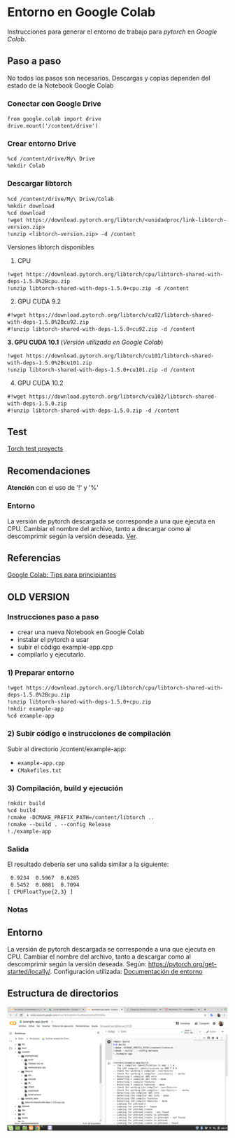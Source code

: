 # Entorno en Google Colab
Instrucciones para generar el entorno de trabajo para *pytorch* en *Google Colab*.

## Paso a paso
No todos los pasos son necesarios. Descargas y copias dependen del estado de la Notebook Google Colab

### Conectar con Google Drive
```
from google.colab import drive
drive.mount('/content/drive')
```

### Crear entorno Drive
```
%cd /content/drive/My\ Drive
%mkdir Colab
```

### Descargar libtorch 
```
%cd /content/drive/My\ Drive/Colab
%mkdir download
%cd download
!wget https://download.pytorch.org/libtorch/<unidadproc/link-libtorch-version.zip>
!unzip <libtorch-version.zip> -d /content
```
Versiones libtorch disponibles
1. CPU
```
!wget https://download.pytorch.org/libtorch/cpu/libtorch-shared-with-deps-1.5.0%2Bcpu.zip
!unzip libtorch-shared-with-deps-1.5.0+cpu.zip -d /content
```
2. GPU CUDA 9.2
```
#!wget https://download.pytorch.org/libtorch/cu92/libtorch-shared-with-deps-1.5.0%2Bcu92.zip
#!unzip libtorch-shared-with-deps-1.5.0+cu92.zip -d /content
```
**3. GPU CUDA 10.1** (*Versión utilizada en Google Colab*)
```
!wget https://download.pytorch.org/libtorch/cu101/libtorch-shared-with-deps-1.5.0%2Bcu101.zip
!unzip libtorch-shared-with-deps-1.5.0+cu101.zip -d /content
```
4. GPU CUDA 10.2
```
#!wget https://download.pytorch.org/libtorch/cu102/libtorch-shared-with-deps-1.5.0.zip
#!unzip libtorch-shared-with-deps-1.5.0.zip -d /content
```

## Test
[Torch test proyects](/src/test/torch-test/linux/README.md)

## Recomendaciones
**Atención** con el uso de '!' y '%'

### Entorno
La versión de pytorch descargada se corresponde a una que ejecuta en CPU. Cambiar el nombre del archivo, tanto a descargar como al descomprimir según la versión deseada. [Ver](https://pytorch.org/get-started/locally/). 

## Referencias
[Google Colab: Tips para principiantes](https://medium.com/marvik/google-colab-tips-para-principiantes-e39d6e7051d4)



















## OLD VERSION



### Instrucciones paso a paso 
- crear una nueva Notebook en Google Colab 
- instalar el pytorch a usar
- subir el código example-app.cpp
- compilarlo y ejecutarlo.

### 1) Preparar entorno
```
!wget https://download.pytorch.org/libtorch/cpu/libtorch-shared-with-deps-1.5.0%2Bcpu.zip
!unzip libtorch-shared-with-deps-1.5.0+cpu.zip
!mkdir example-app
%cd example-app
```

### 2) Subir código e instrucciones de compilación
Subir al directorio /content/example-app:
- ```example-app.cpp```
- ```CMakefiles.txt```

### 3) Compilación, build y ejecución
```
!mkdir build
%cd build
!cmake -DCMAKE_PREFIX_PATH=/content/libtorch ..
!cmake --build . --config Release
!./example-app
```

### Salida
El resultado debería ser una salida similar a la siguiente:
```
 0.9234  0.5967  0.6285
 0.5452  0.0881  0.7094
[ CPUFloatType{2,3} ]
```

### Notas
## Entorno
La versión de pytorch descargada se corresponde a una que ejecuta en CPU. Cambiar el nombre del archivo, tanto a descargar como al descomprimir según la versión deseada.
Según: https://pytorch.org/get-started/locally/. 
Configuración utilizada: [Documentación de entorno](/docs/Environment.md)

## Estructura de directorios
![Estructura del directorio en Google Colab](/docs/GoogleColab.png)

